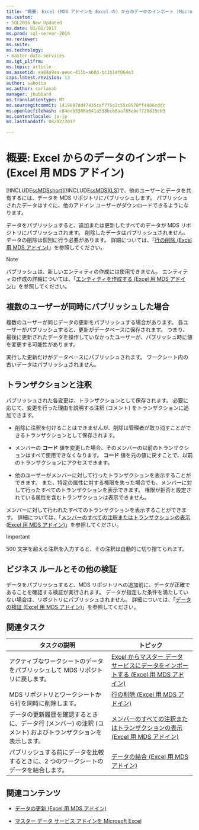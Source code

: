 ```yaml
---
title: "概要: Excel (MDS アドインを Excel の) からのデータのインポート |Microsoft ドキュメント"
ms.custom:
- SQL2016_New_Updated
ms.date: 03/01/2017
ms.prod: sql-server-2016
ms.reviewer: 
ms.suite: 
ms.technology:
- master-data-services
ms.tgt_pltfrm: 
ms.topic: article
ms.assetid: ea84a9aa-aeec-411b-ab8d-bc1b14f864a3
caps.latest.revision: 13
author: sabotta
ms.author: carlasab
manager: jhubbard
ms.translationtype: MT
ms.sourcegitcommit: 1419847dd47435cef775a2c55c0578ff4406cddc
ms.openlocfilehash: c84ecb3308a641a538bcb8aaf85ebcf728d15cb3
ms.contentlocale: ja-jp
ms.lasthandoff: 08/02/2017

---
```

# <a name="overview-importing-data-from-excel-mds-add-in-for-excel"></a>概要: Excel からのデータのインポート(Excel 用 MDS アドイン)
  [!INCLUDE[ssMDSshort](../../includes/ssmdsshort-md.md)][!INCLUDE[ssMDSXLS](../../includes/ssmdsxls-md.md)]で、他のユーザーとデータを共有するには、データを MDS リポジトリにパブリッシュします。 パブリッシュされたデータはすぐに、他のアドイン ユーザーがダウンロードできるようになります。  
  
 データをパブリッシュすると、追加または更新したすべてのデータが MDS リポジトリにパブリッシュされます。 削除したデータはパブリッシュされません。データの削除は個別に行う必要があります。 詳細については、「[行の削除 (Excel 用 MDS アドイン)](../../master-data-services/microsoft-excel-add-in/delete-a-row-mds-add-in-for-excel.md)」を参照してください。  
  
> [!NOTE]  
>  パブリッシュは、新しいエンティティの作成には使用できません。 エンティティの作成の詳細については、「[エンティティを作成する (Excel 用 MDS アドイン)](../../master-data-services/microsoft-excel-add-in/create-an-entity-mds-add-in-for-excel.md)」を参照してください。  
  
## <a name="when-multiple-users-publish-at-the-same-time"></a>複数のユーザーが同時にパブリッシュした場合  
 複数のユーザーが同じデータの更新をパブリッシュする場合があります。 各ユーザーがパブリッシュすると、更新がデータベースに保存されます。 つまり、最後に更新されたデータを操作していなかったユーザーが、パブリッシュ時に値を変更する可能性があります。  
  
 実行した更新だけがデータベースにパブリッシュされます。 ワークシート内の古いデータはパブリッシュされません。  
  
## <a name="transactions-and-annotations"></a>トランザクションと注釈  
 パブリッシュされた各変更は、トランザクションとして保存されます。 必要に応じて、変更を行った理由を説明する注釈 (コメント) をトランザクションに追加できます。  
  
-   削除に注釈を付けることはできませんが、削除は管理者が取り消すことができるトランザクションとして保存されます。  
  
-   メンバーの **コード** 値を変更した場合、そのメンバーの以前のトランザクションはすべて使用できなくなります。 **コード** 値を元の値に戻すことで、以前のトランザクションにアクセスできます。  
  
-   他のユーザーがメンバーに対して行ったトランザクションを表示することができます。 また、特定の属性に対する権限を失った場合でも、メンバーに対して行ったすべてのトランザクションを表示できます。 権限が拒否と設定されている属性を含むトランザクションは表示できません。  
  
 メンバーに対して行われたすべてのトランザクションを表示することができます。 詳細については、「[メンバーのすべての注釈またはトランザクションの表示 (Excel 用 MDS アドイン)](../../master-data-services/microsoft-excel-add-in/view-all-annotations-or-transactions-for-a-member-mds-add-in-for-excel.md)」を参照してください。  
  
> [!IMPORTANT]  
>  500 文字を超える注釈を入力すると、その注釈は自動的に切り捨てられます。  
  
## <a name="business-rule-and-other-validation"></a>ビジネス ルールとその他の検証  
 データをパブリッシュすると、MDS リポジトリへの追加前に、データが正確であることを確認する検証が実行されます。 データが指定した条件を満たしていない場合は、リポジトリにパブリッシュされません。 詳細については、「[データの検証 (Excel 用 MDS アドイン)](../../master-data-services/microsoft-excel-add-in/validating-data-mds-add-in-for-excel.md)」を参照してください。  
  
## <a name="related-tasks"></a>関連タスク  
  
|タスクの説明|トピック|  
|----------------------|-----------|  
|アクティブなワークシートのデータをパブリッシュして MDS リポジトリに戻します。|[Excel からマスター データ サービスにデータをインポートする (Excel 用 MDS アドイン)](../../master-data-services/microsoft-excel-add-in/import-data-from-excel-to-master-data-services-mds-add-in-for-excel.md)|  
|MDS リポジトリとワークシートから行を同時に削除します。|[行の削除 (Excel 用 MDS アドイン)](../../master-data-services/microsoft-excel-add-in/delete-a-row-mds-add-in-for-excel.md)|  
|データの更新履歴を確認するときに、データ行 (メンバー) の注釈 (コメント) およびトランザクションを表示します。|[メンバーのすべての注釈またはトランザクションの表示 (Excel 用 MDS アドイン)](../../master-data-services/microsoft-excel-add-in/view-all-annotations-or-transactions-for-a-member-mds-add-in-for-excel.md)|  
|パブリッシュする前にデータを比較するときに、2 つのワークシートのデータを結合します。|[データの結合 (Excel 用 MDS アドイン)](../../master-data-services/microsoft-excel-add-in/combine-data-mds-add-in-for-excel.md)|  

  
## <a name="related-content"></a>関連コンテンツ  
  
-   [データの更新 &#40;Excel 用 MDS アドイン&#41;](../../master-data-services/microsoft-excel-add-in/refreshing-data-mds-add-in-for-excel.md)  
  
-   [マスター データ サービス アドインを Microsoft Excel](../../master-data-services/microsoft-excel-add-in/master-data-services-add-in-for-microsoft-excel.md)  
  
  

